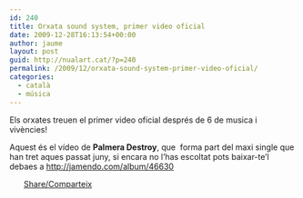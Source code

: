 ```yaml
---
id: 240
title: Orxata sound system, primer video oficial
date: 2009-12-28T16:13:54+00:00
author: jaume
layout: post
guid: http://nualart.cat/?p=240
permalink: /2009/12/orxata-sound-system-primer-video-oficial/
categories:
  - català
  - música
---
```

Els orxates treuen el primer video oficial després de 6 de musica i vivències!



Aquest és el vídeo de **Palmera Destroy**, que  forma part del maxi single que han tret aques passat juny, si encara no l&#8217;has escoltat pots baixar-te&#8217;l debaes a <a href="http://jamendo.com/album/46630" onclick="_gaq.push(['_trackEvent', 'outbound-article', 'http://jamendo.com/album/46630', 'http://jamendo.com/album/46630']);" target="_blank">http://jamendo.com/album/46630</a>

<div class="addtoany_share_save_container addtoany_content_bottom">
  <div class="a2a_kit a2a_kit_size_32 addtoany_list a2a_target" id="wpa2a_29">
    <a href="https://www.addtoany.com/share" onclick="_gaq.push(['_trackEvent', 'outbound-article', 'https://www.addtoany.com/share', 'Share/Comparteix']);" class="a2a_dd addtoany_share_save"  style="background:url(http://nualart.cat/wp-content/plugins/add-to-any/share_16_16.png) no-repeat scroll 4px 0px;padding:0 0 0 25px;display:inline-block;height:16px;vertical-align:middle"><span>Share/Comparteix</span></a>
  </div>
</div>